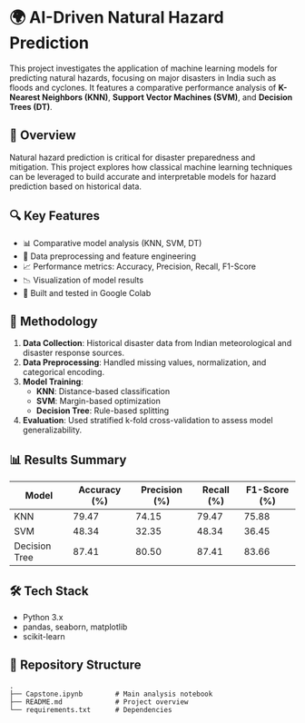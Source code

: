 # 🌍 AI-Driven Natural Hazard Prediction

This project investigates the application of machine learning models for predicting natural hazards, focusing on major disasters in India such as floods and cyclones. It features a comparative performance analysis of **K-Nearest Neighbors (KNN)**, **Support Vector Machines (SVM)**, and **Decision Trees (DT)**.

## 📌 Overview

Natural hazard prediction is critical for disaster preparedness and mitigation. This project explores how classical machine learning techniques can be leveraged to build accurate and interpretable models for hazard prediction based on historical data.

## 🔍 Key Features

- 📊 Comparative model analysis (KNN, SVM, DT)
- 📁 Data preprocessing and feature engineering
- 📈 Performance metrics: Accuracy, Precision, Recall, F1-Score
- 📉 Visualization of model results
- 🧪 Built and tested in Google Colab

## 🧠 Methodology

1. **Data Collection**: Historical disaster data from Indian meteorological and disaster response sources.
2. **Data Preprocessing**: Handled missing values, normalization, and categorical encoding.
3. **Model Training**:
   - **KNN**: Distance-based classification
   - **SVM**: Margin-based optimization
   - **Decision Tree**: Rule-based splitting
4. **Evaluation**: Used stratified k-fold cross-validation to assess model generalizability.

## 📊 Results Summary

| Model         | Accuracy (%) | Precision (%) | Recall (%) | F1-Score (%) |
|---------------|--------------|----------------|-------------|---------------|
| KNN           | 79.47        | 74.15          | 79.47       | 75.88         |
| SVM           | 48.34        | 32.35          | 48.34       | 36.45         |
| Decision Tree | 87.41        | 80.50          | 87.41       | 83.66         |

## 🛠️ Tech Stack

- Python 3.x
- pandas, seaborn, matplotlib
- scikit-learn

## 📁 Repository Structure

```plaintext
.
├── Capstone.ipynb        # Main analysis notebook
├── README.md             # Project overview
└── requirements.txt      # Dependencies
